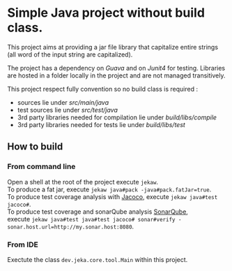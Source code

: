 ﻿# Simple Java project without build class.

This project aims at providing a jar file library that capitalize entire strings (all word of the input string are capitalized).

The project has a dependency on *Guava* and on *Junit4* for testing. Libraries are hosted in a folder locally in the project and are not managed transitively. 

This project respect fully convention so no build class is required :
* sources lie under *src/main/java*
* test sources lie under *src/test/java*
* 3rd party libraries needed for compilation lie under *build/libs/compile*
* 3rd party libraries needed for tests lie under *build/libs/test*


## How to build

### From command line
Open a shell at the root of the project execute `jekaw`. <br/>
To produce a fat jar, execute `jekaw java#pack -java#pack.fatJar=true`. <br/>
To produce test coverage analysis with [Jacoco](http://eclemma.org/jacoco/), execute `jekaw java#test jacoco#`. <br/>
To produce test coverage and sonarQube analysis [SonarQube](http://www.sonarqube.org/), <br/> execute `jekaw java#test java#test jacoco# sonar#verify -sonar.host.url=http://my.sonar.host:8080`.

### From IDE
Exectute the class `dev.jeka.core.tool.Main` within this project. 
